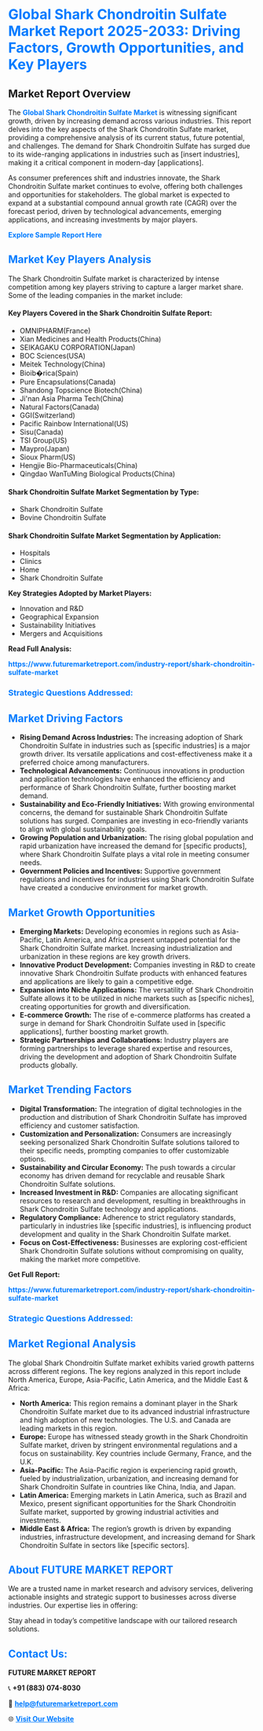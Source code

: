 <h1 style="color: #007BFF;">Global Shark Chondroitin Sulfate Market Report 2025-2033: Driving Factors, Growth Opportunities, and Key Players</h1>

<section id="overview">
<h2>Market Report Overview</h2>
<p>The <a href="https://www.futuremarketreport.com/industry-report/shark-chondroitin-sulfate-market" style="color: #007BFF; text-decoration: none;"><strong>Global Shark Chondroitin Sulfate Market</strong></a> is witnessing significant growth, driven by increasing demand across various industries. This report delves into the key aspects of the Shark Chondroitin Sulfate market, providing a comprehensive analysis of its current status, future potential, and challenges. The demand for Shark Chondroitin Sulfate has surged due to its wide-ranging applications in industries such as [insert industries], making it a critical component in modern-day [applications].</p>
<p>As consumer preferences shift and industries innovate, the Shark Chondroitin Sulfate market continues to evolve, offering both challenges and opportunities for stakeholders. The global market is expected to expand at a substantial compound annual growth rate (CAGR) over the forecast period, driven by technological advancements, emerging applications, and increasing investments by major players.</p>
</section>

<section id="overview">
<p><a href="https://www.futuremarketreport.com/request-sample/reportId=125542" style="color: #007BFF; text-decoration: none;"><strong>Explore Sample Report Here</strong></a></p>
</section>

<section id="key-players">
<h2 style="color: #007BFF;">Market Key Players Analysis</h2>
<p>The Shark Chondroitin Sulfate market is characterized by intense competition among key players striving to capture a larger market share. Some of the leading companies in the market include:</p>
<h4>Key Players Covered in the Shark Chondroitin Sulfate Report:</h4>
<ul><li>OMNIPHARM(France)</li><li>Xian Medicines and Health Products(China)</li><li>SEIKAGAKU CORPORATION(Japan)</li><li>BOC Sciences(USA)</li><li>Meitek Technology(China)</li><li>Bioib�rica(Spain)</li><li>Pure Encapsulations(Canada)</li><li>Shandong Topscience Biotech(China)</li><li>Ji&#039;nan Asia Pharma Tech(China)</li><li>Natural Factors(Canada)</li><li>GGI(Switzerland)</li><li>Pacific Rainbow International(US)</li><li>Sisu(Canada)</li><li>TSI Group(US)</li><li>Maypro(Japan)</li><li>Sioux Pharm(US)</li><li>Hengjie Bio-Pharmaceuticals(China)</li><li>Qingdao WanTuMing Biological Products(China)</li></ul>
<h4>Shark Chondroitin Sulfate Market Segmentation by Type:</h4>
<ul><li>Shark Chondroitin Sulfate</li><li>Bovine Chondroitin Sulfate</li></ul>

<h4>Shark Chondroitin Sulfate Market Segmentation by Application:</h4>
<ul><li>Hospitals</li><li>Clinics</li><li>Home</li><li>Shark Chondroitin Sulfate</li></ul>
<p><strong>Key Strategies Adopted by Market Players:</strong></p>
<ul>
<li>Innovation and R&D</li>
<li>Geographical Expansion</li>
<li>Sustainability Initiatives</li>
<li>Mergers and Acquisitions</li>
</ul>
</section>

<section>
<p><strong>Read Full Analysis: </strong></p><a href="https://www.futuremarketreport.com/industry-report/shark-chondroitin-sulfate-market" style="color: #007BFF; text-decoration: none;"><strong>https://www.futuremarketreport.com/industry-report/shark-chondroitin-sulfate-market</strong></a>
<h3 style="color: #007BFF;">Strategic Questions Addressed:</h3>
</section>

<section id="driving-factors">
<h2 style="color: #007BFF;">Market Driving Factors</h2>
<ul>
<li><strong>Rising Demand Across Industries:</strong> The increasing adoption of Shark Chondroitin Sulfate in industries such as [specific industries] is a major growth driver. Its versatile applications and cost-effectiveness make it a preferred choice among manufacturers.</li>
<li><strong>Technological Advancements:</strong> Continuous innovations in production and application technologies have enhanced the efficiency and performance of Shark Chondroitin Sulfate, further boosting market demand.</li>
<li><strong>Sustainability and Eco-Friendly Initiatives:</strong> With growing environmental concerns, the demand for sustainable Shark Chondroitin Sulfate solutions has surged. Companies are investing in eco-friendly variants to align with global sustainability goals.</li>
<li><strong>Growing Population and Urbanization:</strong> The rising global population and rapid urbanization have increased the demand for [specific products], where Shark Chondroitin Sulfate plays a vital role in meeting consumer needs.</li>
<li><strong>Government Policies and Incentives:</strong> Supportive government regulations and incentives for industries using Shark Chondroitin Sulfate have created a conducive environment for market growth.</li>
</ul>
</section>

<section id="growth-opportunities">
<h2 style="color: #007BFF;">Market Growth Opportunities</h2>
<ul>
<li><strong>Emerging Markets:</strong> Developing economies in regions such as Asia-Pacific, Latin America, and Africa present untapped potential for the Shark Chondroitin Sulfate market. Increasing industrialization and urbanization in these regions are key growth drivers.</li>
<li><strong>Innovative Product Development:</strong> Companies investing in R&D to create innovative Shark Chondroitin Sulfate products with enhanced features and applications are likely to gain a competitive edge.</li>
<li><strong>Expansion into Niche Applications:</strong> The versatility of Shark Chondroitin Sulfate allows it to be utilized in niche markets such as [specific niches], creating opportunities for growth and diversification.</li>
<li><strong>E-commerce Growth:</strong> The rise of e-commerce platforms has created a surge in demand for Shark Chondroitin Sulfate used in [specific applications], further boosting market growth.</li>
<li><strong>Strategic Partnerships and Collaborations:</strong> Industry players are forming partnerships to leverage shared expertise and resources, driving the development and adoption of Shark Chondroitin Sulfate products globally.</li>
</ul>
</section>

<section id="trending-factors">
<h2 style="color: #007BFF;">Market Trending Factors</h2>
<ul>
<li><strong>Digital Transformation:</strong> The integration of digital technologies in the production and distribution of Shark Chondroitin Sulfate has improved efficiency and customer satisfaction.</li>
<li><strong>Customization and Personalization:</strong> Consumers are increasingly seeking personalized Shark Chondroitin Sulfate solutions tailored to their specific needs, prompting companies to offer customizable options.</li>
<li><strong>Sustainability and Circular Economy:</strong> The push towards a circular economy has driven demand for recyclable and reusable Shark Chondroitin Sulfate solutions.</li>
<li><strong>Increased Investment in R&D:</strong> Companies are allocating significant resources to research and development, resulting in breakthroughs in Shark Chondroitin Sulfate technology and applications.</li>
<li><strong>Regulatory Compliance:</strong> Adherence to strict regulatory standards, particularly in industries like [specific industries], is influencing product development and quality in the Shark Chondroitin Sulfate market.</li>
<li><strong>Focus on Cost-Effectiveness:</strong> Businesses are exploring cost-efficient Shark Chondroitin Sulfate solutions without compromising on quality, making the market more competitive.</li>
</ul>
</section>

<section>
<p><strong>Get Full Report: </strong></p><a href="https://www.futuremarketreport.com/industry-report/shark-chondroitin-sulfate-market" style="color: #007BFF; text-decoration: none;"><strong>https://www.futuremarketreport.com/industry-report/shark-chondroitin-sulfate-market</strong></a>
<h3 style="color: #007BFF;">Strategic Questions Addressed:</h3>
</section>


<section id="regional-analysis">
<h2 style="color: #007BFF;">Market Regional Analysis</h2>
<p>The global Shark Chondroitin Sulfate market exhibits varied growth patterns across different regions. The key regions analyzed in this report include North America, Europe, Asia-Pacific, Latin America, and the Middle East & Africa:</p>
<ul>
<li><strong>North America:</strong> This region remains a dominant player in the Shark Chondroitin Sulfate market due to its advanced industrial infrastructure and high adoption of new technologies. The U.S. and Canada are leading markets in this region.</li>
<li><strong>Europe:</strong> Europe has witnessed steady growth in the Shark Chondroitin Sulfate market, driven by stringent environmental regulations and a focus on sustainability. Key countries include Germany, France, and the U.K.</li>
<li><strong>Asia-Pacific:</strong> The Asia-Pacific region is experiencing rapid growth, fueled by industrialization, urbanization, and increasing demand for Shark Chondroitin Sulfate in countries like China, India, and Japan.</li>
<li><strong>Latin America:</strong> Emerging markets in Latin America, such as Brazil and Mexico, present significant opportunities for the Shark Chondroitin Sulfate market, supported by growing industrial activities and investments.</li>
<li><strong>Middle East & Africa:</strong> The region’s growth is driven by expanding industries, infrastructure development, and increasing demand for Shark Chondroitin Sulfate in sectors like [specific sectors].</li>
</ul>
</section>

<footer>
<h2 style="color: #007BFF;">About FUTURE MARKET REPORT</h2>
<p>We are a trusted name in market research and advisory services, delivering actionable insights and strategic support to businesses across diverse industries. Our expertise lies in offering:</p>

<p>Stay ahead in today’s competitive landscape with our tailored research solutions.</p>

<h2 style="color: #007BFF;">Contact Us:</h2>
<p><strong>FUTURE MARKET REPORT</strong></p>
<p>📞 <strong>+91 (883) 074-8030</strong></p>
<p>📧 <strong><a href="mailto:help@futuremarketreport.com" style="color: #007BFF;">help@futuremarketreport.com</a></strong></p>
<p>🌐 <strong><a href="https://www.futuremarketreport.com/" style="color: #007BFF;">Visit Our Website</a></strong></p>
</footer>